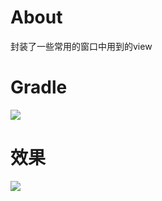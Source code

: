# About
封装了一些常用的窗口中用到的view

# Gradle
[![](https://jitpack.io/v/zj565061763/dialogview.svg)](https://jitpack.io/#zj565061763/dialogview)

# 效果
![](http://thumbsnap.com/i/cjtGSvkp.gif?0606)